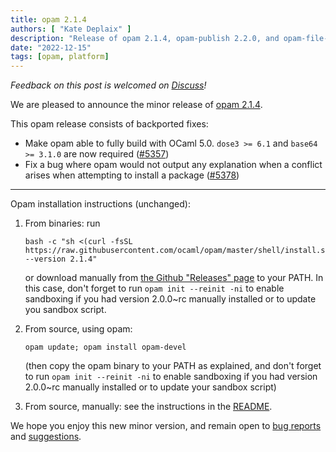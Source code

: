 ```yaml
---
title: opam 2.1.4
authors: [ "Kate Deplaix" ]
description: "Release of opam 2.1.4, opam-publish 2.2.0, and opam-file-format 2.1.5"
date: "2022-12-15"
tags: [opam, platform]
---
```


_Feedback on this post is welcomed on [Discuss](https://discuss.ocaml.org/t/ann-opam-2-1-4-opam-publish-2-2-0-opam-file-format-2-1-5/10999)!_

We are pleased to announce the minor release of [opam 2.1.4](https://github.com/ocaml/opam/releases/tag/2.1.4).

This opam release consists of backported fixes:
  * Make opam able to fully build with OCaml 5.0. `dose3 >= 6.1` and `base64 >= 3.1.0` are now required ([#5357](https://github.com/ocaml/opam/issues/5357))
  * Fix a bug where opam would not output any explanation when a conflict arises when attempting to install a package ([#5378](https://github.com/ocaml/opam/issues/5378))

---

Opam installation instructions (unchanged):

1. From binaries: run

    ```
    bash -c "sh <(curl -fsSL https://raw.githubusercontent.com/ocaml/opam/master/shell/install.sh) --version 2.1.4"
    ```

    or download manually from [the Github "Releases" page](https://github.com/ocaml/opam/releases/tag/2.1.4) to your PATH. In this case, don't forget to run `opam init --reinit -ni` to enable sandboxing if you had version 2.0.0~rc manually installed or to update you sandbox script.

2. From source, using opam:

    ```
    opam update; opam install opam-devel
    ```

   (then copy the opam binary to your PATH as explained, and don't forget to run `opam init --reinit -ni` to enable sandboxing if you had version 2.0.0~rc manually installed or to update your sandbox script)

3. From source, manually: see the instructions in the [README](https://github.com/ocaml/opam/tree/2.1.4#compiling-this-repo).

We hope you enjoy this new minor version, and remain open to [bug reports](https://github.com/ocaml/opam/issues) and [suggestions](https://github.com/ocaml/opam/issues).
